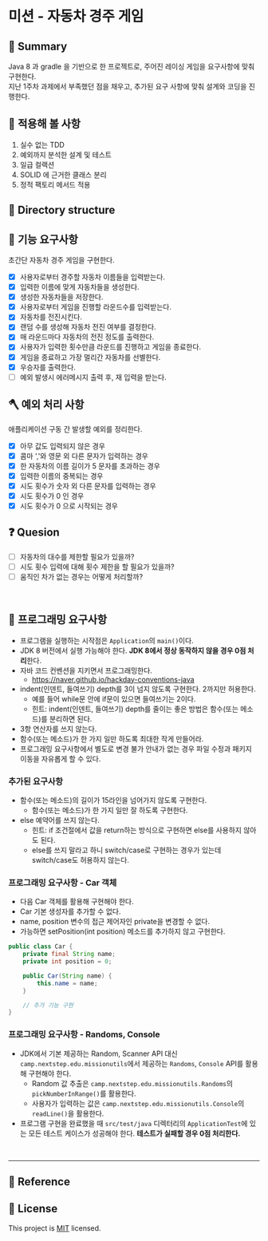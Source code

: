 # 미션 - 자동차 경주 게임

## 📕 Summary
  Java 8 과 gradle 을 기반으로 한 프로젝트로, 주어진 레이싱 게임을 요구사항에 맞춰 구현한다.  
  지난 1주차 과제에서 부족했던 점을 채우고, 추가된 요구 사항에 맞춰 설계와 코딩을 진행한다.

## 🔅 적용해 볼 사항
1. 실수 없는 TDD
2. 예외까지 분석한 설계 및 테스트
3. 일급 컬랙션
4. SOLID 에 근거한 클래스 분리
5. 정적 팩토리 메서드 적용


## 📁 Directory structure

## 🚀 기능 요구사항

초간단 자동차 경주 게임을 구현한다.

- [x] 사용자로부터 경주할 자동차 이름들을 입력받는다.
- [x] 입력한 이름에 맞게 자동차들을 생성한다.
- [x] 생성한 자동차들을 저장한다.
- [x] 사용자로부터 게임을 진행할 라운드수를 입력받는다.
- [x] 자동차를 전진시킨다.
- [x] 랜덤 수를 생성해 자동차 전진 여부를 결정한다.
- [x] 매 라운드마다 자동차의 전진 정도를 출력한다.
- [x] 사용자가 입력한 횟수만큼 라운드를 진행하고 게임을 종료한다.
- [x] 게임을 종료하고 가장 멀리간 자동차를 선별한다.
- [x] 우승자를 출력한다.
- [ ] 예외 발생시 에러메시지 출력 후, 재 입력을 받는다.

## 🪓 예외 처리 사항

애플리케이션 구동 간 발생할 예외를 정리한다.

- [x] 아무 값도 입력되지 않은 경우
- [x] 콤마 ','와 영문 외 다른 문자가 입력하는 경우
- [x] 한 자동차의 이름 길이가 5 문자를 초과하는 경우
- [x] 입력한 이름의 중복되는 경우
- [x] 시도 횟수가 숫자 외 다른 문자를 입력하는 경우
- [x] 시도 횟수가 0 인 경우
- [x] 시도 횟수가 0 으로 시작되는 경우

## ❓ Quesion
- [ ] 자동차의 대수를 제한할 필요가 있을까?
- [ ] 시도 횟수 입력에 대해 횟수 제한을 할 필요가 있을까?
- [ ] 움직인 차가 없는 경우는 어떻게 처리할까?

<br>


## 🎱 프로그래밍 요구사항

- 프로그램을 실행하는 시작점은 `Application`의 `main()`이다.
- JDK 8 버전에서 실행 가능해야 한다. **JDK 8에서 정상 동작하지 않을 경우 0점 처리**한다.
- 자바 코드 컨벤션을 지키면서 프로그래밍한다.
   - https://naver.github.io/hackday-conventions-java
- indent(인덴트, 들여쓰기) depth를 3이 넘지 않도록 구현한다. 2까지만 허용한다.
   - 예를 들어 while문 안에 if문이 있으면 들여쓰기는 2이다.
   - 힌트: indent(인덴트, 들여쓰기) depth를 줄이는 좋은 방법은 함수(또는 메소드)를 분리하면 된다.
- 3항 연산자를 쓰지 않는다.
- 함수(또는 메소드)가 한 가지 일만 하도록 최대한 작게 만들어라.
- 프로그래밍 요구사항에서 별도로 변경 불가 안내가 없는 경우 파일 수정과 패키지 이동을 자유롭게 할 수 있다.

### 추가된 요구사항

- 함수(또는 메소드)의 길이가 15라인을 넘어가지 않도록 구현한다.
   - 함수(또는 메소드)가 한 가지 일만 잘 하도록 구현한다.
- else 예약어를 쓰지 않는다.
   - 힌트: if 조건절에서 값을 return하는 방식으로 구현하면 else를 사용하지 않아도 된다.
   - else를 쓰지 말라고 하니 switch/case로 구현하는 경우가 있는데 switch/case도 허용하지 않는다.

### 프로그래밍 요구사항 - Car 객체

- 다음 Car 객체를 활용해 구현해야 한다.
- Car 기본 생성자를 추가할 수 없다.
- name, position 변수의 접근 제어자인 private을 변경할 수 없다.
- 가능하면 setPosition(int position) 메소드를 추가하지 않고 구현한다.

```java
public class Car {
    private final String name;
    private int position = 0;

    public Car(String name) {
        this.name = name;
    }

    // 추가 기능 구현
}
```

### 프로그래밍 요구사항 - Randoms, Console

- JDK에서 기본 제공하는 Random, Scanner API 대신 `camp.nextstep.edu.missionutils`에서 제공하는 `Randoms`, `Console` API를 활용해 구현해야 한다.
   - Random 값 추출은 `camp.nextstep.edu.missionutils.Randoms`의 `pickNumberInRange()`를 활용한다.
   - 사용자가 입력하는 값은 `camp.nextstep.edu.missionutils.Console`의 `readLine()`을 활용한다.
- 프로그램 구현을 완료했을 때 `src/test/java` 디렉터리의 `ApplicationTest`에 있는 모든 테스트 케이스가 성공해야 한다. **테스트가 실패할 경우 0점 처리한다.**

<br>

---


## 📎 Reference


## 📝 License

This project is [MIT](https://github.com/woowacourse/java-racingcar-precourse/blob/master/LICENSE) licensed.

